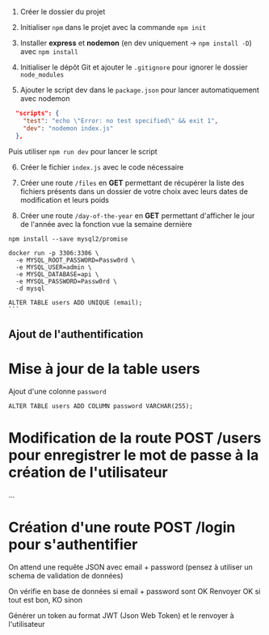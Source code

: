 1. Créer le dossier du projet

2. Initialiser `npm` dans le projet avec la commande `npm init`

3. Installer **express** et **nodemon** (en dev uniquement -> `npm install -D`) avec `npm install`

4. Initialiser le dépôt Git et ajouter le `.gitignore` pour ignorer le dossier `node_modules`

5. Ajouter le script dev dans le `package.json` pour lancer automatiquement avec nodemon

```json
  "scripts": {
    "test": "echo \"Error: no test specified\" && exit 1",
    "dev": "nodemon index.js"
  },
```

Puis utiliser `npm run dev` pour lancer le script

6. Créer le fichier `index.js` avec le code nécessaire

7. Créer une route `/files` en **GET** permettant de récupérer la liste des fichiers présents dans un dossier de votre choix avec leurs dates de modification et leurs poids

8. Créer une route `/day-of-the-year` en **GET** permettant d'afficher le jour de l'année avec la fonction vue la semaine dernière

```
npm install --save mysql2/promise
```

```
docker run -p 3306:3306 \
  -e MYSQL_ROOT_PASSWORD=Passw0rd \
  -e MYSQL_USER=admin \
  -e MYSQL_DATABASE=api \
  -e MYSQL_PASSWORD=Passw0rd \
  -d mysql

```

````
ALTER TABLE users ADD UNIQUE (email);
```
````

## Ajout de l'authentification

# Mise à jour de la table users

Ajout d'une colonne `password`

```
ALTER TABLE users ADD COLUMN password VARCHAR(255);
```

# Modification de la route POST /users pour enregistrer le mot de passe à la création de l'utilisateur

...

# Création d'une route POST /login pour s'authentifier

On attend une requête JSON avec email + password
(pensez à utiliser un schema de validation de données)

On vérifie en base de données si email + password sont OK
Renvoyer OK si tout est bon, KO sinon

Générer un token au format JWT (Json Web Token) et le renvoyer à l'utilisateur

